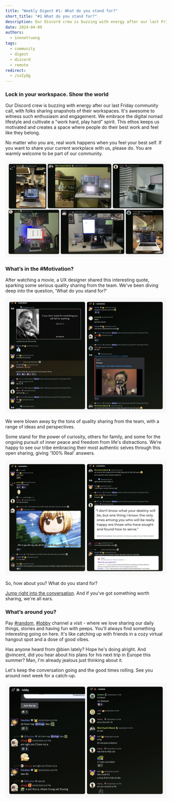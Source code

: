 ```yaml
---
title: "Weekly Digest #1: What do you stand for?"
short_title: "#1 What do you stand for?"
description: Our Discord crew is buzzing with energy after our last Friday community call, with folks sharing snapshots of their workspaces, Anna shared the movie quote and catch-up with peeps at lobby, random channels.
date: 2024-04-09
authors:
  - innnotruong
tags:
  - community
  - digest
  - discord
  - remote
redirect:
  - /sxIyQg
---
```


### Lock in your workspace. Show the world

Our Discord crew is buzzing with energy after our last Friday community call, with folks sharing snapshots of their workspaces. It's awesome to witness such enthusiasm and engagement. We embrace the digital nomad lifestyle and cultivate a "work hard, play hard" spirit. This ethos keeps us motivated and creates a space where people do their best work and feel like they belong.

No matter who you are, real work happens when you feel your best self. If you want to share your current workplace with us, please do. You are warmly welcome to be part of our community.

![workspace](assets/1-what-do-you-stand-for_2024-weekly-digest-april-8_2024-weekly-digest-april_2024-first-digest-workspace.webp)

### What’s in the #Motivation?

After watching a movie, a UX designer shared this interesting quote, sparking some serious quality sharing from the team. We've been diving deep into the question, 'What do you stand for?'

![motivation](assets/1-what-do-you-stand-for_2024-weekly-digest-april-8_2024-weekly-digest-april_2024-first-digest-motivation.webp)

We were blown away by the tons of quality sharing from the team, with a range of ideas and perspectives.

Some stand for the power of curiosity, others for family, and some for the ongoing pursuit of inner peace and freedom from life's distractions. We’re happy to see our tribe embracing their most authentic selves through this open sharing, giving '100% Real' answers.

![motivation](assets/1-what-do-you-stand-for_2024-weekly-digest-april-8_2024-weekly-digest-april_2024-digest-motivation.webp)

So, how about you? What do you stand for?

[Jump right into the conversation](https://discord.com/channels/462663954813157376/1214231226282418228/1224942206280929310). And if you've got something worth sharing, we're all ears.

### What’s around you?

Pay [#random](https://discord.com/channels/462663954813157376/788084358991970337/1225783749988319252), [#lobby](https://discord.com/channels/462663954813157376/907727610417655898/1225767773708222566) channel a visit - where we love sharing our daily things, stories and having fun with peeps. You'll always find something interesting going on here. It's like catching up with friends in a cozy virtual hangout spot and a dose of good vibes.

Has anyone heard from @bien lately? Hope he's doing alright. And @vincent, did you hear about his plans for his next trip in Europe this summer? Man, I'm already jealous just thinking about it.

Let's keep the conversation going and the good times rolling. See you around next week for a catch-up.

![random](assets/1-what-do-you-stand-for_2024-weekly-digest-april-8_2024-weekly-digest-april_2024-first-digest-random.webp)
